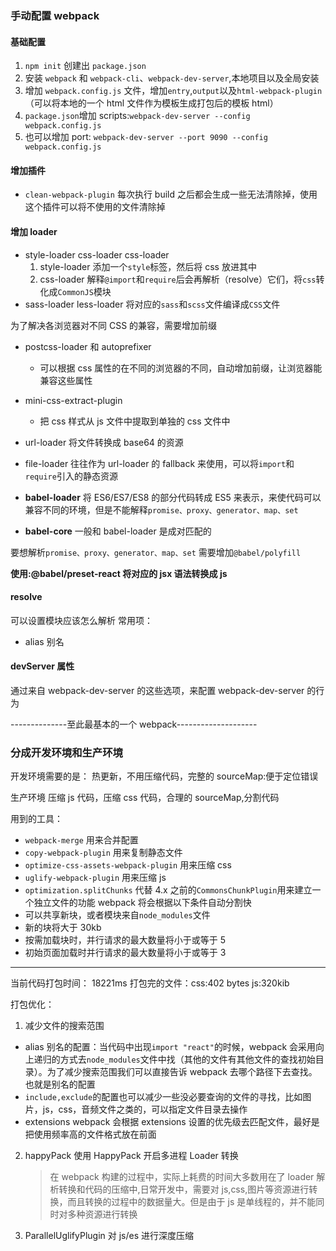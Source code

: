 ### 手动配置 webpack

#### 基础配置

1. `npm init` 创建出 `package.json`
2. 安装 `webpack` 和 `webpack-cli`、`webpack-dev-server`,本地项目以及全局安装
3. 增加 `webpack.config.js` 文件，增加`entry`,`output`以及`html-webpack-plugin`（可以将本地的一个 html 文件作为模板生成打包后的模板 html）
4. `package.json`增加 scripts:`webpack-dev-server --config webpack.config.js`
5. 也可以增加 port: `webpack-dev-server --port 9090 --config webpack.config.js`

#### 增加插件

- `clean-webpack-plugin` 每次执行 build 之后都会生成一些无法清除掉，使用这个插件可以将不使用的文件清除掉

#### 增加 loader

- style-loader css-loader css-loader
  1. style-loader 添加一个`style`标签，然后将 css 放进其中
  2. css-loader 解释`@import`和`require`后会再解析（resolve）它们，将`css`转化成`CommonJS`模块
- sass-loader less-loader 将对应的`sass`和`scss`文件编译成`CSS`文件

为了解决各浏览器对不同 CSS 的兼容，需要增加前缀

- postcss-loader 和 autoprefixer
  - 可以根据 css 属性的在不同的浏览器的不同，自动增加前缀，让浏览器能兼容这些属性
- mini-css-extract-plugin
  - 把 css 样式从 js 文件中提取到单独的 css 文件中
- url-loader 将文件转换成 base64 的资源
- file-loader 往往作为 url-loader 的 fallback 来使用，可以将`import`和`require`引入的静态资源

- **babel-loader** 将 ES6/ES7/ES8 的部分代码转成 ES5 来表示，来使代码可以兼容不同的环境，但是不能解释`promise、proxy、generator、map、set`
- **babel-core** 一般和 babel-loader 是成对匹配的

要想解析`promise、proxy、generator、map、set`
需要增加`@babel/polyfill`

**使用:@babel/preset-react 将对应的 jsx 语法转换成 js**

#### resolve

可以设置模块应该怎么解析
常用项：

- alias 别名

#### devServer 属性

通过来自 webpack-dev-server 的这些选项，来配置 webpack-dev-server 的行为

--------------至此最基本的一个 webpack--------------------

### 分成开发环境和生产环境

开发环境需要的是：
热更新，不用压缩代码，完整的 sourceMap:便于定位错误

生产环境
压缩 js 代码，压缩 css 代码，合理的 sourceMap,分割代码

用到的工具：

- `webpack-merge` 用来合并配置
- `copy-webpack-plugin` 用来复制静态文件
- `optimize-css-assets-webpack-plugin` 用来压缩 css
- `uglify-webpack-plugin` 用来压缩 js
- `optimization.splitChunks` 代替 4.x 之前的`CommonsChunkPlugin`用来建立一个独立文件的功能
  webpack 将会根据以下条件自动分割快
- 可以共享新块，或者模块来自`node_modules`文件
- 新的块将大于 30kb
- 按需加载块时，并行请求的最大数量将小于或等于 5
- 初始页面加载时并行请求的最大数量将小于或等于 3

---

当前代码打包时间： 18221ms
打包完的文件：css:402 bytes js:320kib

打包优化：

1. 减少文件的搜索范围

- alias 别名的配置：当代码中出现`import "react"`的时候，webpack 会采用向上递归的方式去`node_modules`文件中找（其他的文件有其他文件的查找初始目录）。为了减少搜索范围我们可以直接告诉 webpack 去哪个路径下去查找。也就是别名的配置
- `include,exclude`的配置也可以减少一些没必要查询的文件的寻找，比如图片，js，css，音频文件之类的，可以指定文件目录去操作
- extensions webpack 会根据 extensions 设置的优先级去匹配文件，最好是把使用频率高的文件格式放在前面

2. happyPack 使用 HappyPack 开启多进程 Loader 转换

   > 在 webpack 构建的过程中，实际上耗费的时间大多数用在了 loader 解析转换和代码的压缩中,日常开发中，需要对 js,css,图片等资源进行转换，而且转换的过程中的数据量大。但是由于 js 是单线程的，并不能同时对多种资源进行转换

3. ParallelUglifyPlugin 对 js/es 进行深度压缩
